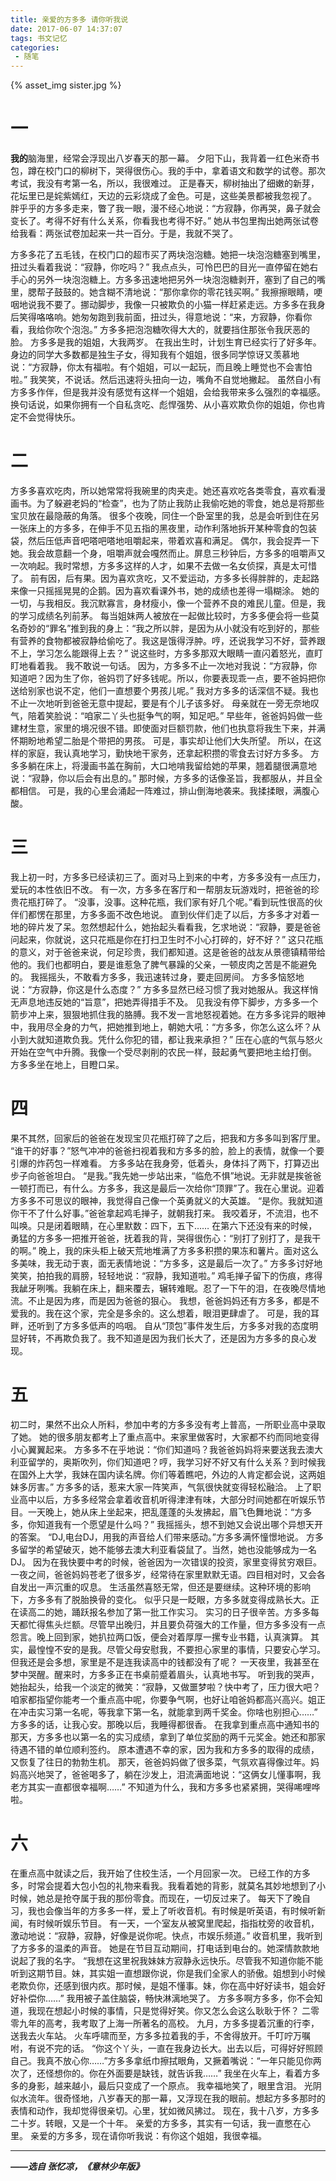 ```yaml
---
title: 亲爱的方多多 请你听我说
date: 2017-06-07 14:37:07
tags: 书文记忆
categories:
 - 随笔
---
```


{% asset_img sister.jpg %}

# 一
**我的**脑海里，经常会浮现出八岁春天的那一幕。
夕阳下山，我背着一红色米奇书包，蹲在校门口的柳树下，哭得很伤心。我的手中，拿着语文和数学的试卷。那次考试，我没有考第一名，所以，我很难过。
正是春天，柳树抽出了细嫩的新芽，花坛里已是姹紫嫣红，天边的云彩烧成了金色。可是，这些美景都被我忽视了。
胖乎乎的方多多走来，瞥了我一眼，漫不经心地说：“方寂静，你再哭，鼻子就会变长了。考得不好有什么关系，你看我也考得不好。”
她从书包里掏出她两张试卷给我看：两张试卷加起来一共一百分。于是，我就不哭了。

<!-- more -->

方多多花了五毛钱，在校门口的超市买了两块泡泡糖。她把一块泡泡糖塞到嘴里，扭过头看着我说：“寂静，你吃吗？”
我点点头，可怜巴巴的目光一直停留在她右手心的另外一块泡泡糖上。方多多迅速地把另外一块泡泡糖剥开，塞到了自己的嘴里，腮帮子鼓鼓的。她含糊不清地说：“那你拿你的零花钱买啊。”
我擦擦眼睛，哽咽地说我不要了。挪动脚步，我像一只被欺负的小猫一样赶紧走远。方多多在我身后笑得咯咯响。她匆匆跑到我前面，扭过头，得意地说：“来，方寂静，你看你看，我给你吹个泡泡。”
方多多把泡泡糖吹得大大的，就要挡住那张令我厌恶的脸。
方多多是我的姐姐，大我两岁。
在我出生时，计划生育已经实行了好多年。身边的同学大多数都是独生子女，得知我有个姐姐，很多同学惊讶又羡慕地说：“方寂静，你太有福啦。有个姐姐，可以一起玩，而且晚上睡觉也不会害怕啦。”
我笑笑，不说话。然后迅速将头扭向一边，嘴角不自觉地撇起。
虽然自小有方多多作伴，但是我并没有感觉有这样一个姐姐，会给我带来多么强烈的幸福感。换句话说，如果你拥有一个自私贪吃、彪悍强势、从小喜欢欺负你的姐姐，你也肯定不会觉得快乐。

# 二
方多多喜欢吃肉，所以她常常将我碗里的肉夹走。她还喜欢吃各类零食，喜欢看漫画书。为了躲避老妈的“检查”，也为了防止我防止我偷吃她的零食，她总是将那些宝贝放在最隐蔽的角落。
很多个夜晚，同住一个卧室里的我，总是会听到住在另一张床上的方多多，在伸手不见五指的黑夜里，动作利落地拆开某种零食的包装袋，然后压低声音吧嗒吧嗒地咀嚼起来，带着欢喜和满足。
偶尔，我会捉弄一下她。我会故意翻一个身，咀嚼声就会嘎然而止。屏息三秒钟后，方多多的咀嚼声又一次响起。我时常想，方多多这样的人才，如果不去做一名女侦探，真是太可惜了。
前有因，后有果。因为喜欢贪吃，又不爱运动，方多多长得胖胖的，走起路来像一只摇摇晃晃的企鹅。因为喜欢看课外书，她的成绩也差得一塌糊涂。
她的一切，与我相反。我沉默寡言，身材瘦小，像一个营养不良的难民儿童。但是，我的学习成绩名列前茅。
每当姐妹两人被放在一起做比较时，方多多便会将一些莫名奇妙的“罪名”推到我的身上：“我之所以胖，是因为从小就没有吃到好的，那些有营养的食物都被寂静给偷吃了。我这是饿得浮肿。哼，还说我学习不好，营养跟不上，学习怎么能跟得上去？”
说这些时，方多多那双大眼睛一直闪着怒光，直盯盯地看着我。
我不敢说一句话。
因为，方多多不止一次地对我说：“方寂静，你知道吧？因为生了你，爸妈罚了好多钱呢。所以，你要表现乖一点，要不爸妈把你送给别家也说不定，他们一直想要个男孩儿呢。”
我对方多多的话深信不疑。我也不止一次地听到爸爸无意中提起，要是有个儿子该多好。
母亲就在一旁无奈地叹气，陪着笑脸说：“咱家二丫头也挺争气的啊，知足吧。”
早些年，爸爸妈妈做一些建材生意，家里的境况很不错。即使面对巨额罚款，他们也执意将我生下来，并满怀期盼地希望二胎是个带把的男孩。
可是，事实却让他们大失所望。
所以，在这样的家庭，我认真地学习，勤快地干家务，还拿起积攒的零食去讨好方多多。
方多多躺在床上，将漫画书盖在胸前，大口地啃我留给她的苹果，翘着腿很满意地说：“寂静，你以后会有出息的。”
那时候，方多多的话像圣旨，我都服从，并且全都相信。
可是，我的心里会涌起一阵难过，排山倒海地袭来。我揉揉眼，满腹心酸。

# 三
我上初一时，方多多已经读初三了。面对马上到来的中考，方多多没有一点压力，爱玩的本性依旧不改。
有一次，方多多在客厅和一帮朋友玩游戏时，把爸爸的珍贵花瓶打碎了。
“没事，没事。这种花瓶，我们家有好几个呢。”看到玩性很高的伙伴们都愣在那里，方多多面不改色地说。
直到伙伴们走了以后，方多多才对着一地的碎片发了呆。忽然想起什么，她抬起头看看我，乞求地说：“寂静，要是爸爸问起来，你就说，这只花瓶是你在打扫卫生时不小心打碎的，好不好？”
这只花瓶的意义，对于爸爸来说，何足珍贵，我们都知道。这是爸爸的战友从景德镇精带给他的。我们也都明白，要是谁惹急了脾气暴躁的父亲，一顿皮肉之苦是不能避免的。
我摇摇头，不敢看方多多，我迅速转过身，要走回房间。
方多多恼怒地说：“方寂静，你这是什么态度？”
方多多显然已经习惯了我对她服从。我这样悄无声息地违反她的“旨意”，把她弄得措手不及。
见我没有停下脚步，方多多一个箭步冲上来，狠狠地抓住我的胳膊。我不发一言地怒视着她。在方多多诧异的眼神中，我用尽全身的力气，把她推到地上，朝她大吼：“方多多，你怎么这么坏？从小到大就知道欺负我。凭什么你犯的错，都让我来承担？”
压在心底的气氛与怒火开始在空气中升腾。我像一个受尽剥削的农民一样，鼓起勇气要把地主给打倒。
方多多坐在地上，目瞪口呆。

# 四
果不其然，回家后的爸爸在发现宝贝花瓶打碎了之后，把我和方多多叫到客厅里。
“谁干的好事？”怒气冲冲的爸爸扫视着我和方多多的脸，脸上的表情，就像一个要引爆的炸药包一样难看。
方多多站在我身旁，低着头，身体抖了两下，打算迈出步子向爸爸坦白。
“是我。”我先她一步站出来，“临危不惧”地说。无非就是挨爸爸一顿打而已，有什么。方多多，我这是最后一次给你“顶罪”了。我在心里说。迎着方多多不可思议的眼神，我觉得自己像一个英勇就义的大英雄。
“是你。我就知道你干不了什么好事。”爸爸拿起鸡毛掸子，就朝我打来。
我咬着牙，不流泪，也不叫唤。只是闭着眼睛，在心里默数：四下，五下……
在第六下还没有来的时候，勇猛的方多多一把推开爸爸，抚着我的背，哭得很伤心：“别打了别打了，是我干的啊。”
晚上，我的床头柜上破天荒地堆满了方多多积攒的果冻和薯片。面对这么多美味，我无动于衷，面无表情地说：“方多多，这是最后一次了。”
方多多讨好地笑笑，拍拍我的肩膀，轻轻地说：“寂静，我知道啦。”
鸡毛掸子留下的伤痕，疼得我龇牙咧嘴。我躺在床上，翻来覆去，辗转难眠。忍了一下午的泪，在夜晚尽情地流。不止是因为疼，而是因为爸爸的狠心。
我想，爸爸妈妈还有方多多，都是不爱我的。我在这个家，完全是多余的。这么想着，眼泪更肆虐了。
可是，我的耳畔，还听到了方多多低声的呜咽。
自从“顶包”事件发生后，方多多对我的态度明显好转，不再欺负我了。我不知道是因为我们长大了，还是因为方多多的良心发现。

# 五
初二时，果然不出众人所料，参加中考的方多多没有考上普高，一所职业高中录取了她。
她的很多朋友都考上了重点高中。来家里做客时，大家都不约而同地变得小心翼翼起来。
方多多不在乎地说：“你们知道吗？我爸爸妈妈将来要送我去澳大利亚留学的，奥斯吹列，你们知道吧？哼，我学习好不好又有什么关系？到时候我在国外上大学，我妹在国内读名牌。你们等着瞧吧，外边的人肯定都会说，这两姐妹多厉害。”
方多多的话，惹来大家一阵笑声，气氛很快就变得轻松融洽。
上了职业高中以后，方多多经常会拿着收音机听得津津有味，大部分时间她都在听娱乐节目。一天晚上，她从床上坐起来，把乱蓬蓬的头发拂起，眉飞色舞地说：“方多多，你知道我有一个愿望是什么吗？”
我摇摇头，想不到她又会说出哪个异想天开的答案。
“DJ,电台DJ，用我的声音给人们带来感动。”方多多满怀憧憬地说。
方多多留学的希望破灭，她不能够去澳大利亚看袋鼠了。当然，她也没能够成为一名DJ。
因为在我快要中考的时候，爸爸因为一次错误的投资，家里变得贫穷艰巨。一夜之间，爸爸妈妈苍老了很多岁，经常待在家里默默无语。四目相对时，又会各自发出一声沉重的叹息。
生活虽然喜怒无常，但还是要继续。这种环境的影响下，方多多有了脱胎换骨的变化。
似乎只是一眨眼，方多多就变得成熟长大。正在读高二的她，踊跃报名参加了第一批工作实习。
实习的日子很辛苦。方多多每天都忙得焦头烂额。尽管早出晚归，并且要负荷强大的工作量，但方多多没有一点怨言。晚上回到家，她扒拉两口饭，便会对着厚厚一摞专业书籍，认真演算。
其实，最惶惶不安的是我。尽管父母安慰我，不要担心家里的事情，只要安心学习。但我还是会多想，家里是不是连我读高中的钱都没有了呢？
一天夜里，我甚至在梦中哭醒。醒来时，方多多正在书桌前蹙着眉头，认真地书写。
听到我的哭声，她抬起头，给我一个淡定的微笑：“寂静，又做噩梦啦？快中考了，压力很大吧？咱家都指望你能考一个重点高中呢，你要争气啊，也好让咱爸妈都高兴高兴。姐正在冲击实习第一名呢，等我拿下第一名，就能拿到两千奖金。你啥也别担心……”
方多多的话，让我心安。那晚以后，我睡得都很香。
在我拿到重点高中通知书的那天，方多多也以第一名的实习成绩，拿到了单位奖励的两千元奖金。她还和那家待遇不错的单位顺利签约。
原本遭遇不幸的家，因为我和方多多的取得的成绩，又恢复了往日的勃勃生机。
那天，爸爸妈妈做了很多菜，气氛欢喜得像过年。妈妈高兴地哭了，爸爸喝多了，躺在沙发上，泪流满面地说：“这俩女儿懂事啊，我老方其实一直都很幸福啊……”
不知道为什么，我和方多多也紧紧拥，哭得唏哩哗啦。

# 六
在重点高中就读之后，我开始了住校生活，一个月回家一次。
已经工作的方多多，时常会提着大包小包的礼物来看我。我看着她的背影，就莫名其妙地想到了小时候，她总是抢夺属于我的那份零食。而现在，一切反过来了。
每天下了晚自习，我也会像当年的方多多一样，爱上了听收音机。有时候是听英语，有时候听新闻，有时候听娱乐节目。
有一天，一个室友从被窝里爬起，指指枕旁的收音机，激动地说：“寂静，寂静，好像是说你呢。快点，市娱乐频道。”
收音机里，我听到了方多多的温柔的声音。
她是在节目互动期间，打电话到电台的。她深情款款地说起了我的名字。
“我想在这里祝我妹妹方寂静永远快乐。尽管我不知道你能不能听到这期节目。妹，其实姐一直想跟你说，你是我们全家人的骄傲。姐想到小时候老欺负你，还感到很内疚。那时候，是姐不懂事。妹，你在高中好好读书，姐会好好补偿你……”
我用被子盖住脑袋，畅快淋漓地哭了。
方多多啊方多多，你不会知道，我现在想起小时候的事情，只是觉得好笑。你又怎么会这么耿耿于怀？
二零零九年的高考，我考取了上海一所著名的高校。
九月，方多多提着沉重的行李，送我去火车站。
火车呼啸而至，方多多拉着我的手，不舍得放开。千叮咛万嘱咐，有说不完的话。
“你这个丫头，一直在我身边长大。出去以后，可得好好照顾自己。我真不放心你……”方多多拿纸巾擦拭眼角，又撅着嘴说：“一年只能见你两次了，还怪想你的。你在外面要是缺钱，就告诉我……”
我坐在火车上，看着方多多的身影，越来越小，最后只变成了一个原点。
我幸福地笑了，眼里含泪。
光阴似水流年。很奇怪地，八岁春天的那一幕，又浮现在我的眼前。想起方多多那时的表情和动作，我却觉得很亲切。心里，犹如微风拂过。
现在，我十八岁，方多多二十岁。转眼，又是一个十年。
亲爱的方多多，其实有一句话，我一直憋在心里。
亲爱的方多多，现在请你听我说：有你这个姐姐，我很幸福。


---
***——选自 张忆凉，《意林少年版》***